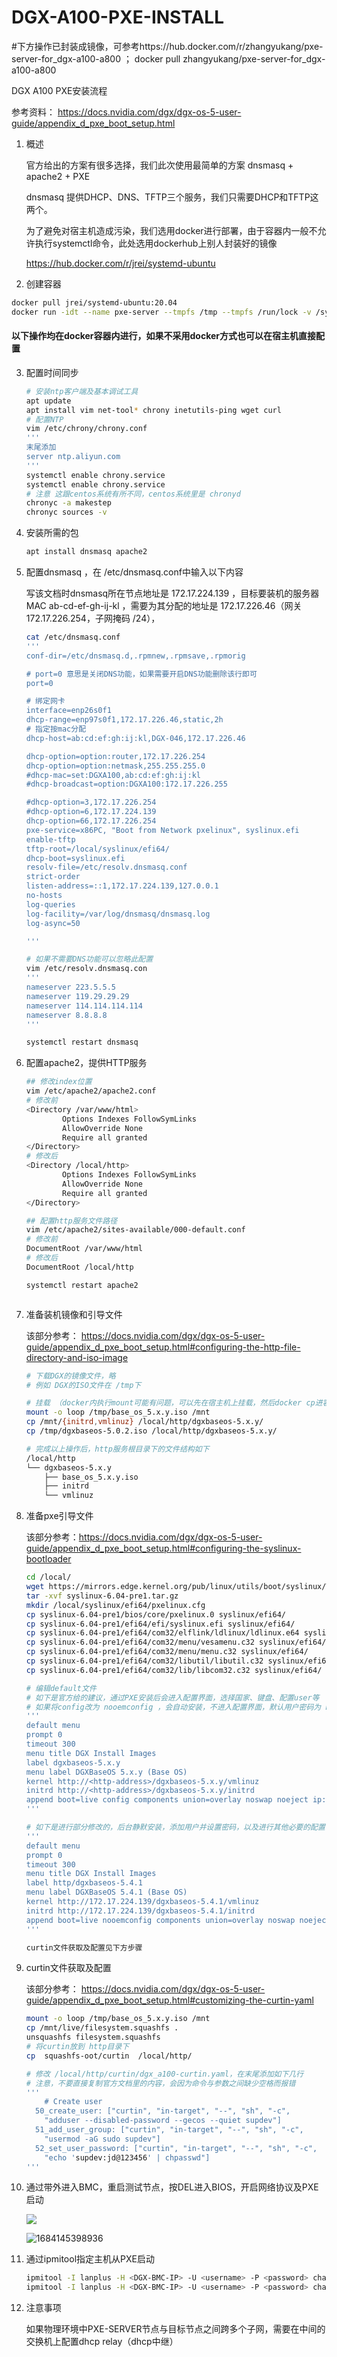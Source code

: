 # DGX-A100-PXE-INSTALL

#下方操作已封装成镜像，可参考https://hub.docker.com/r/zhangyukang/pxe-server-for_dgx-a100-a800 ； docker pull zhangyukang/pxe-server-for_dgx-a100-a800

DGX A100 PXE安装流程

参考资料： https://docs.nvidia.com/dgx/dgx-os-5-user-guide/appendix_d_pxe_boot_setup.html

1. 概述

   官方给出的方案有很多选择，我们此次使用最简单的方案 dnsmasq + apache2 + PXE

   dnsmasq 提供DHCP、DNS、TFTP三个服务，我们只需要DHCP和TFTP这两个。

   为了避免对宿主机造成污染，我们选用docker进行部署，由于容器内一般不允许执行systemctl命令，此处选用dockerhub上别人封装好的镜像 

   https://hub.docker.com/r/jrei/systemd-ubuntu

2. 创建容器

```bash
docker pull jrei/systemd-ubuntu:20.04
docker run -idt --name pxe-server --tmpfs /tmp --tmpfs /run/lock -v /sys/fs/cgroup:/sys/fs/cgroup:ro --network host --privileged -e TZ=Asia/Shanghai jrei/systemd-ubuntu:20.04
```



#### 以下操作均在docker容器内进行，如果不采用docker方式也可以在宿主机直接配置



3. 配置时间同步

   ```bash
   # 安装ntp客户端及基本调试工具
   apt update
   apt install vim net-tool* chrony inetutils-ping wget curl
   # 配置NTP
   vim /etc/chrony/chrony.conf
   '''
   末尾添加 
   server ntp.aliyun.com
   '''
   systemctl enable chrony.service
   systemctl enable chrony.service
   # 注意 这跟centos系统有所不同，centos系统里是 chronyd
   chronyc -a makestep
   chronyc sources -v
   ```

   

4. 安装所需的包

   ```bash
   apt install dnsmasq apache2
   
   ```

   

5. 配置dnsmasq ，在 /etc/dnsmasq.conf中输入以下内容

   写该文档时dnsmasq所在节点地址是 172.17.224.139 ，目标要装机的服务器 MAC  ab-cd-ef-gh-ij-kl ，需要为其分配的地址是 172.17.226.46（网关 172.17.226.254，子网掩码 /24），

   ```bash
   cat /etc/dnsmasq.conf
   '''
   conf-dir=/etc/dnsmasq.d,.rpmnew,.rpmsave,.rpmorig
   
   # port=0 意思是关闭DNS功能，如果需要开启DNS功能删除该行即可
   port=0
   
   # 绑定网卡
   interface=enp26s0f1
   dhcp-range=enp97s0f1,172.17.226.46,static,2h
   # 指定按mac分配
   dhcp-host=ab:cd:ef:gh:ij:kl,DGX-046,172.17.226.46
   
   dhcp-option=option:router,172.17.226.254
   dhcp-option=option:netmask,255.255.255.0
   #dhcp-mac=set:DGXA100,ab:cd:ef:gh:ij:kl
   #dhcp-broadcast=option:DGXA100:172.17.226.255
   
   #dhcp-option=3,172.17.226.254
   #dhcp-option=6,172.17.224.139
   dhcp-option=66,172.17.226.254
   pxe-service=x86PC, "Boot from Network pxelinux", syslinux.efi
   enable-tftp
   tftp-root=/local/syslinux/efi64/
   dhcp-boot=syslinux.efi
   resolv-file=/etc/resolv.dnsmasq.conf
   strict-order
   listen-address=::1,172.17.224.139,127.0.0.1
   no-hosts
   log-queries
   log-facility=/var/log/dnsmasq/dnsmasq.log
   log-async=50
   
   '''
   
   # 如果不需要DNS功能可以忽略此配置
   vim /etc/resolv.dnsmasq.con
   '''
   nameserver 223.5.5.5
   nameserver 119.29.29.29
   nameserver 114.114.114.114
   nameserver 8.8.8.8
   '''
   
   systemctl restart dnsmasq
   ```

   

6. 配置apache2，提供HTTP服务

   ```bash
   ## 修改index位置
   vim /etc/apache2/apache2.conf
   # 修改前
   <Directory /var/www/html>
           Options Indexes FollowSymLinks
           AllowOverride None
           Require all granted
   </Directory>
   # 修改后
   <Directory /local/http>
           Options Indexes FollowSymLinks
           AllowOverride None
           Require all granted
   </Directory>
   
   ## 配置http服务文件路径
   vim /etc/apache2/sites-available/000-default.conf
   # 修改前
   DocumentRoot /var/www/html
   # 修改后
   DocumentRoot /local/http
   
   systemctl restart apache2
   
   
   
   ```

   

7. 准备装机镜像和引导文件

   该部分参考：  https://docs.nvidia.com/dgx/dgx-os-5-user-guide/appendix_d_pxe_boot_setup.html#configuring-the-http-file-directory-and-iso-image

   ```bash
   # 下载DGX的镜像文件，略
   # 例如 DGX的ISO文件在 /tmp下
   
   # 挂载 （docker内执行mount可能有问题，可以先在宿主机上挂载，然后docker cp进容器内）
   mount -o loop /tmp/base_os_5.x.y.iso /mnt
   cp /mnt/{initrd,vmlinuz} /local/http/dgxbaseos-5.x.y/
   cp /tmp/dgxbaseos-5.0.2.iso /local/http/dgxbaseos-5.x.y/
   
   # 完成以上操作后，http服务根目录下的文件结构如下
   /local/http
   └── dgxbaseos-5.x.y
       ├── base_os_5.x.y.iso
       ├── initrd
       └── vmlinuz
   ```

   

8. 准备pxe引导文件

   该部分参考：https://docs.nvidia.com/dgx/dgx-os-5-user-guide/appendix_d_pxe_boot_setup.html#configuring-the-syslinux-bootloader

   ```bash
   cd /local/
   wget https://mirrors.edge.kernel.org/pub/linux/utils/boot/syslinux/Testing/6.04/syslinux-6.04-pre1.tar.gz
   tar -xvf syslinux-6.04-pre1.tar.gz
   mkdir /local/syslinux/efi64/pxelinux.cfg
   cp syslinux-6.04-pre1/bios/core/pxelinux.0 syslinux/efi64/
   cp syslinux-6.04-pre1/efi64/efi/syslinux.efi syslinux/efi64/
   cp syslinux-6.04-pre1/efi64/com32/elflink/ldlinux/ldlinux.e64 syslinux/efi64/
   cp syslinux-6.04-pre1/efi64/com32/menu/vesamenu.c32 syslinux/efi64/
   cp syslinux-6.04-pre1/efi64/com32/menu/menu.c32 syslinux/efi64/
   cp syslinux-6.04-pre1/efi64/com32/libutil/libutil.c32 syslinux/efi64/
   cp syslinux-6.04-pre1/efi64/com32/lib/libcom32.c32 syslinux/efi64/
   
   # 编辑default文件
   # 如下是官方给的建议，通过PXE安装后会进入配置界面，选择国家、键盘、配置user等
   # 如果将config改为 nooemconfig ，会自动安装，不进入配置界面，默认用户密码为 nvidia:nvidia
   '''
   default menu
   prompt 0
   timeout 300
   menu title DGX Install Images
   label dgxbaseos-5.x.y
   menu label DGXBaseOS 5.x.y (Base OS)
   kernel http://<http-address>/dgxbaseos-5.x.y/vmlinuz
   initrd http://<http-address>/dgxbaseos-5.x.y/initrd
   append boot=live config components union=overlay noswap noeject ip::enp226s0:dhcp ethdevice-timeout=60 fetch=http://<http-address>/dgxbaseos-5.x.y/DGXOS-5.x.y-<release-labels>.iso apparmor=0 elevator=noop nvme-core.multipath=n nouveau.modeset=0 rebuild-raid offwhendone console=tty0 console=ttyS1,115200n8
   '''
   
   # 如下是进行部分修改的，后台静默安装，添加用户并设置密码，以及进行其他必要的配置
   '''
   default menu
   prompt 0
   timeout 300
   menu title DGX Install Images
   label http/dgxbaseos-5.4.1
   menu label DGXBaseOS 5.4.1 (Base OS)
   kernel http://172.17.224.139/dgxbaseos-5.4.1/vmlinuz
   initrd http://172.17.224.139/dgxbaseos-5.4.1/initrd
   append boot=live nooemconfig components union=overlay noswap noeject ip::enp97s0f1:dhcp ethdevice-timeout=60 fetch=http://172.17.224.139/dgxbaseos-5.4.1/DGXOS-5.4.1-2022-10-11-17-49-32.iso apparmor=0 elevator=noop nvme-core.multipath=n nouveau.modeset=0 rebuild-raid offwhendone console=tty0 console=ttyS1,115200n8  set-nvme-boot-1st force-curtin=http://172.17.224.139/curtin/dgx_a800-curtin.yaml
   '''
   
   curtin文件获取及配置见下方步骤
   
   ```

   

9. curtin文件获取及配置

   该部分参考： https://docs.nvidia.com/dgx/dgx-os-5-user-guide/appendix_d_pxe_boot_setup.html#customizing-the-curtin-yaml

   ```bash
   mount -o loop /tmp/base_os_5.x.y.iso /mnt
   cp /mnt/live/filesystem.squashfs .
   unsquashfs filesystem.squashfs
   # 将curtin放到 http目录下
   cp  squashfs-oot/curtin  /local/http/
   
   # 修改 /local/http/curtin/dgx_a100-curtin.yaml，在末尾添加如下几行
   # 注意，不要直接复制官方文档里的内容，会因为命令与参数之间缺少空格而报错
   '''
       # Create user
     50_create_user: ["curtin", "in-target", "--", "sh", "-c",
       "adduser --disabled-password --gecos --quiet supdev"]
     51_add_user_group: ["curtin", "in-target", "--", "sh", "-c",
       "usermod -aG sudo supdev"]
     52_set_user_password: ["curtin", "in-target", "--", "sh", "-c",
       "echo 'supdev:jd@123456' | chpasswd"]
   '''
   ```

   

10. 通过带外进入BMC，重启测试节点，按DEL进入BIOS，开启网络协议及PXE启动

    ![](.\实验截图\1684145362308.jpg)

    ![1684145398936](.\实验截图\1684145398936.png)

    

11. 通过ipmitool指定主机从PXE启动

    ```bash
    ipmitool -I lanplus -H <DGX-BMC-IP> -U <username> -P <password> chassis bootdev pxe options=efiboot
    ipmitool -I lanplus -H <DGX-BMC-IP> -U <username> -P <password> chassis power reset
    ```

    

12. 注意事项

    如果物理环境中PXE-SERVER节点与目标节点之间跨多个子网，需要在中间的交换机上配置dhcp relay（dhcp中继）
